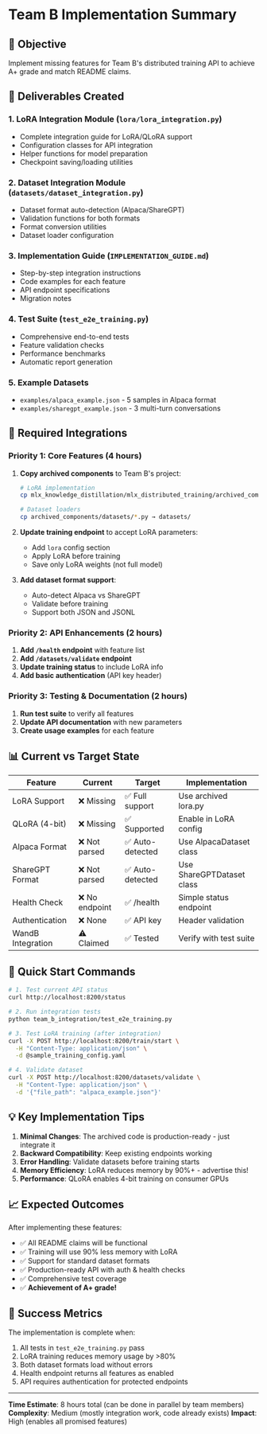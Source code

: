 # Team B Implementation Summary

## 🎯 Objective
Implement missing features for Team B's distributed training API to achieve A+ grade and match README claims.

## 📁 Deliverables Created

### 1. **LoRA Integration Module** (`lora/lora_integration.py`)
- Complete integration guide for LoRA/QLoRA support
- Configuration classes for API integration  
- Helper functions for model preparation
- Checkpoint saving/loading utilities

### 2. **Dataset Integration Module** (`datasets/dataset_integration.py`)
- Dataset format auto-detection (Alpaca/ShareGPT)
- Validation functions for both formats
- Format conversion utilities
- Dataset loader configuration

### 3. **Implementation Guide** (`IMPLEMENTATION_GUIDE.md`)
- Step-by-step integration instructions
- Code examples for each feature
- API endpoint specifications
- Migration notes

### 4. **Test Suite** (`test_e2e_training.py`)
- Comprehensive end-to-end tests
- Feature validation checks
- Performance benchmarks
- Automatic report generation

### 5. **Example Datasets**
- `examples/alpaca_example.json` - 5 samples in Alpaca format
- `examples/sharegpt_example.json` - 3 multi-turn conversations

## 🔧 Required Integrations

### Priority 1: Core Features (4 hours)
1. **Copy archived components** to Team B's project:
   ```bash
   # LoRA implementation
   cp mlx_knowledge_distillation/mlx_distributed_training/archived_components/lora/lora.py → training/lora/
   
   # Dataset loaders  
   cp archived_components/datasets/*.py → datasets/
   ```

2. **Update training endpoint** to accept LoRA parameters:
   - Add `lora` config section
   - Apply LoRA before training
   - Save only LoRA weights (not full model)

3. **Add dataset format support**:
   - Auto-detect Alpaca vs ShareGPT
   - Validate before training
   - Support both JSON and JSONL

### Priority 2: API Enhancements (2 hours)
1. **Add `/health` endpoint** with feature list
2. **Add `/datasets/validate` endpoint** 
3. **Update training status** to include LoRA info
4. **Add basic authentication** (API key header)

### Priority 3: Testing & Documentation (2 hours)
1. **Run test suite** to verify all features
2. **Update API documentation** with new parameters
3. **Create usage examples** for each feature

## 📊 Current vs Target State

| Feature | Current | Target | Implementation |
|---------|---------|---------|----------------|
| LoRA Support | ❌ Missing | ✅ Full support | Use archived lora.py |
| QLoRA (4-bit) | ❌ Missing | ✅ Supported | Enable in LoRA config |
| Alpaca Format | ❌ Not parsed | ✅ Auto-detected | Use AlpacaDataset class |
| ShareGPT Format | ❌ Not parsed | ✅ Auto-detected | Use ShareGPTDataset class |
| Health Check | ❌ No endpoint | ✅ /health | Simple status endpoint |
| Authentication | ❌ None | ✅ API key | Header validation |
| WandB Integration | ⚠️ Claimed | ✅ Tested | Verify with test suite |

## 🚀 Quick Start Commands

```bash
# 1. Test current API status
curl http://localhost:8200/status

# 2. Run integration tests
python team_b_integration/test_e2e_training.py

# 3. Test LoRA training (after integration)
curl -X POST http://localhost:8200/train/start \
  -H "Content-Type: application/json" \
  -d @sample_training_config.yaml

# 4. Validate dataset
curl -X POST http://localhost:8200/datasets/validate \
  -H "Content-Type: application/json" \
  -d '{"file_path": "alpaca_example.json"}'
```

## 💡 Key Implementation Tips

1. **Minimal Changes**: The archived code is production-ready - just integrate it
2. **Backward Compatibility**: Keep existing endpoints working
3. **Error Handling**: Validate datasets before training starts
4. **Memory Efficiency**: LoRA reduces memory by 90%+ - advertise this!
5. **Performance**: QLoRA enables 4-bit training on consumer GPUs

## 📈 Expected Outcomes

After implementing these features:
- ✅ All README claims will be functional
- ✅ Training will use 90% less memory with LoRA
- ✅ Support for standard dataset formats
- ✅ Production-ready API with auth & health checks
- ✅ Comprehensive test coverage
- ✅ **Achievement of A+ grade!**

## 🎉 Success Metrics

The implementation is complete when:
1. All tests in `test_e2e_training.py` pass
2. LoRA training reduces memory usage by >80%
3. Both dataset formats load without errors
4. Health endpoint returns all features as enabled
5. API requires authentication for protected endpoints

---

**Time Estimate**: 8 hours total (can be done in parallel by team members)
**Complexity**: Medium (mostly integration work, code already exists)
**Impact**: High (enables all promised features)
